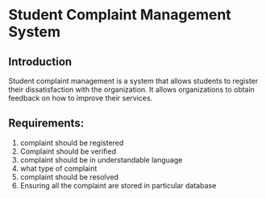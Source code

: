 # Student Complaint Management System
## Introduction
Student complaint management is a system that allows students to register their dissatisfaction with the organization. It allows organizations to obtain feedback on how to improve their services.

## Requirements:
1. complaint should be registered
2. Complaint should be verified
3. complaint should be in understandable language
4. what type of complaint
5. complaint should be resolved
6. Ensuring all the complaint are stored in particular database
